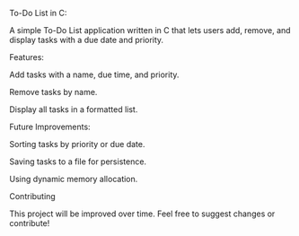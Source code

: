 To-Do List in C:

A simple To-Do List application written in C that lets users add, remove, and display tasks with a due date and priority.


Features:

Add tasks with a name, due time, and priority.

Remove tasks by name.

Display all tasks in a formatted list.


Future Improvements:

Sorting tasks by priority or due date.

Saving tasks to a file for persistence.

Using dynamic memory allocation.


Contributing

This project will be improved over time. Feel free to suggest changes or contribute!
